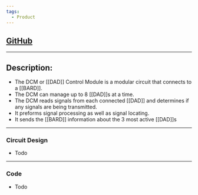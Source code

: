 ```yaml
---
tags:
  - Product
---
```

## [GitHub](https://github.com/National-Protective-Systems/DCM)
---
## Description:
- The DCM or [[DAD]] Control Module is a modular circuit that connects to a [[BARD]]. 
- The DCM can manage up to 8 [[DAD]]s at a time.
- The DCM reads signals from each connected [[DAD]] and determines if any signals are being transmitted.
- It preforms signal processing as well as signal locating.
- It sends the [[BARD]] information about the 3 most active [[DAD]]s
---
### Circuit Design
- Todo
---
### Code
- Todo
